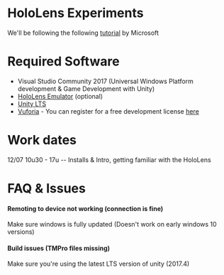 # HoloLens Experiments
We'll be following the following [tutorial](https://docs.microsoft.com/en-us/windows/mixed-reality/holograms-100) by Microsoft

# Required Software
- Visual Studio Community 2017 (Universal Windows Platform development & Game Development with Unity)
- [HoloLens Emulator](https://go.microsoft.com/fwlink/?linkid=874531) (optional)
- [Unity LTS](https://store.unity.com/download)
- [Vuforia](https://developer.vuforia.com/downloads/sdk) - You can register for a free development license [here](https://developer.vuforia.com/vui/auth/login?url=%2Ftargetmanager%2FlicenseManager%2FsummaryForFreePlan)

# Work dates
12/07 10u30 - 17u -- Installs & Intro, getting familiar with the HoloLens

# FAQ & Issues

#### Remoting to device not working (connection is fine) 
Make sure windows is fully updated (Doesn't work on early windows 10 versions)

#### Build issues (TMPro files missing) 
Make sure you're using the latest LTS version of unity (2017.4)
